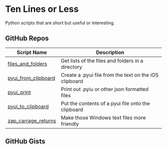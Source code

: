 # Ten Lines or Less

Python scripts that are short but useful or interesting.

GitHub Repos
------------

| Script Name                | Description   | 
| -------------------------- | ------------- | 
| [files_and_folders][ccc]   | Get lists of the files and folders in a directory |
| [pyui_from_clipboard][ccc] | Create a .pyui file from the text on the iOS clipboard |
| [pyui_print][ccc]          | Print out .pyiu or other json formatted files |
| [pyui_to_clipboard][ccc]   | Put the contents of a pyui file onto the clipboard |
| [zap_carrage_returns][ccc] | Make those Windows text files more friendly |

GitHub Gists
------------

[ccc]: https://github.com/cclauss/Ten-lines-or-less
